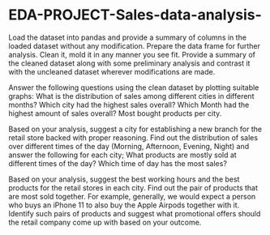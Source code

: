 # EDA-PROJECT-Sales-data-analysis-
Load the dataset into pandas and provide a summary of columns in the loaded dataset without any modification.
Prepare the data frame for further analysis. Clean it, mold it in any manner you see fit.
Provide a summary of the cleaned dataset along with some preliminary analysis and contrast it with the uncleaned dataset wherever modifications are made.

Answer the following questions using the clean dataset by plotting suitable graphs:
What is the distribution of sales among different cities in different months?
Which city had the highest sales overall?
Which Month had the highest amount of sales overall?
Most bought products per city.

Based on your analysis, suggest a city for establishing a new branch for the retail store backed with proper reasoning.
Find out the distribution of sales over different times of the day (Morning, Afternoon, Evening, Night) and answer the following for each city;
What products are mostly sold at different times of the day?
Which time of day has the most sales?

Based on your analysis, suggest the best working hours and the best products for the retail stores in each city.
Find out the pair of products that are most sold together. For example, generally, we would expect a person who buys an iPhone 11 to also buy the Apple Airpods together with it. Identify such pairs of products and suggest what promotional offers should the retail company come up with based on your outcome.
